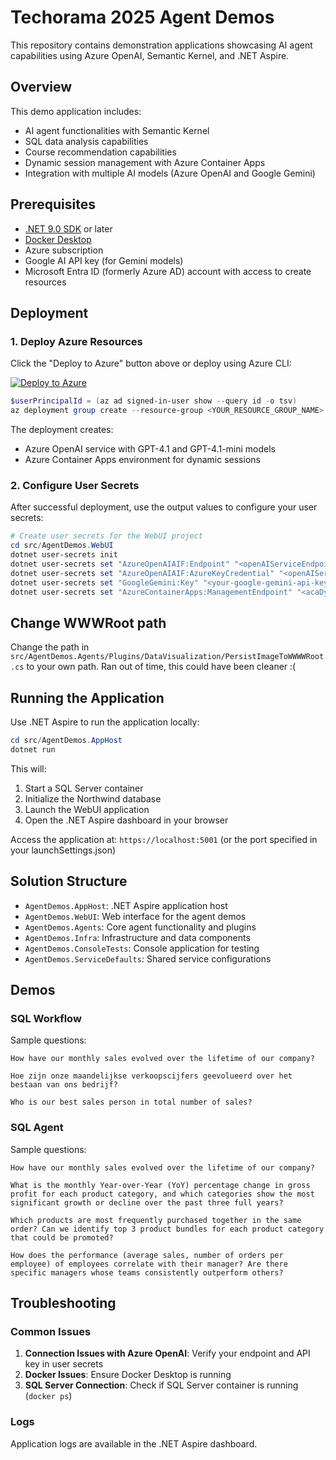 # Techorama 2025 Agent Demos

This repository contains demonstration applications showcasing AI agent capabilities using Azure OpenAI, Semantic Kernel, and .NET Aspire.

## Overview

This demo application includes:

- AI agent functionalities with Semantic Kernel
- SQL data analysis capabilities
- Course recommendation capabilities
- Dynamic session management with Azure Container Apps
- Integration with multiple AI models (Azure OpenAI and Google Gemini)

## Prerequisites

- [.NET 9.0 SDK](https://dotnet.microsoft.com/download/dotnet/9.0) or later
- [Docker Desktop](https://www.docker.com/products/docker-desktop)
- Azure subscription
- Google AI API key (for Gemini models)
- Microsoft Entra ID (formerly Azure AD) account with access to create resources

## Deployment

### 1. Deploy Azure Resources

Click the "Deploy to Azure" button above or deploy using Azure CLI:

[![Deploy to Azure](https://aka.ms/deploytoazurebutton)](https://portal.azure.com/#create/Microsoft.Template/uri/https%3A%2F%2Fraw.githubusercontent.com%2Fstijn-castelyns%2Ftechorama-2025-agent-demos%2Frefs%2Fheads%2Fmain%2Finfra%2Farm-build%2Fmain.json)

```powershell
$userPrincipalId = (az ad signed-in-user show --query id -o tsv)
az deployment group create --resource-group <YOUR_RESOURCE_GROUP_NAME> --template-file ./infra/arm-build/main.json --parameters userPrincipalId=$userPrincipalId
```

The deployment creates:
- Azure OpenAI service with GPT-4.1 and GPT-4.1-mini models
- Azure Container Apps environment for dynamic sessions

### 2. Configure User Secrets

After successful deployment, use the output values to configure your user secrets:

```powershell
# Create user secrets for the WebUI project
cd src/AgentDemos.WebUI
dotnet user-secrets init
dotnet user-secrets set "AzureOpenAIAIF:Endpoint" "<openAIServiceEndpoint>"
dotnet user-secrets set "AzureOpenAIAIF:AzureKeyCredential" "<openAIServicePrimaryKey>"
dotnet user-secrets set "GoogleGemini:Key" "<your-google-gemini-api-key>"
dotnet user-secrets set "AzureContainerApps:ManagementEndpoint" "<acaDynSessionsManagementEndpoint>"
```

## Change WWWRoot path
Change the path in `src/AgentDemos.Agents/Plugins/DataVisualization/PersistImageToWWWWRoot.cs` to your own path. Ran out of time, this could have been cleaner :(

## Running the Application

Use .NET Aspire to run the application locally:

```powershell
cd src/AgentDemos.AppHost
dotnet run
```

This will:
1. Start a SQL Server container
2. Initialize the Northwind database
3. Launch the WebUI application
4. Open the .NET Aspire dashboard in your browser

Access the application at: `https://localhost:5001` (or the port specified in your launchSettings.json)

## Solution Structure

- `AgentDemos.AppHost`: .NET Aspire application host
- `AgentDemos.WebUI`: Web interface for the agent demos
- `AgentDemos.Agents`: Core agent functionality and plugins
- `AgentDemos.Infra`: Infrastructure and data components
- `AgentDemos.ConsoleTests`: Console application for testing
- `AgentDemos.ServiceDefaults`: Shared service configurations

## Demos

### SQL Workflow
Sample questions:
```text
How have our monthly sales evolved over the lifetime of our company?
```

```text
Hoe zijn onze maandelijkse verkoopscijfers geevolueerd over het bestaan van ons bedrijf?
```

```text
Who is our best sales person in total number of sales?
```

### SQL Agent
Sample questions:
```text
How have our monthly sales evolved over the lifetime of our company?
```

```text
What is the monthly Year-over-Year (YoY) percentage change in gross profit for each product category, and which categories show the most significant growth or decline over the past three full years?
```

```text
Which products are most frequently purchased together in the same order? Can we identify top 3 product bundles for each product category that could be promoted?
```

```text
How does the performance (average sales, number of orders per employee) of employees correlate with their manager? Are there specific managers whose teams consistently outperform others?
```

## Troubleshooting

### Common Issues

1. **Connection Issues with Azure OpenAI**: Verify your endpoint and API key in user secrets
2. **Docker Issues**: Ensure Docker Desktop is running
3. **SQL Server Connection**: Check if SQL Server container is running (`docker ps`)

### Logs

Application logs are available in the .NET Aspire dashboard.